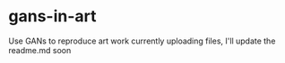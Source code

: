 # gans-in-art
Use GANs to reproduce art work 
currently uploading files, I'll update the readme.md soon
